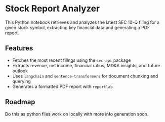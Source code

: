 # Stock Report Analyzer
This Python notebook retrieves and analyzes the latest SEC 10-Q filing for a given stock symbol, extracting key financial data and generating a PDF report.

## Features
- Fetches the most recent fillngs using the `sec-api` package
- Extracts revenue, net income, financial ratios, MD&A insights, and future outlook
- Uses `langchain` and `sentence-transformers` for document chunking and querying
- Generates a formatted PDF report with `reportlab`

## Roadmap
Do this as python files work on locally with more info generation soon.
